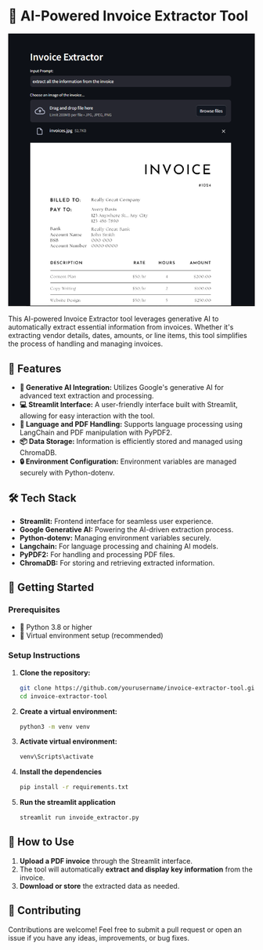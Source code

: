 # 🧾 AI-Powered Invoice Extractor Tool
![AI-Powered Invoice Extractor](https://github.com/adityashakya836/AI-Powered-Invoice-Extractor-Tool/blob/main/invoice1.png)

This AI-powered Invoice Extractor tool leverages generative AI to automatically extract essential information from invoices. Whether it's extracting vendor details, dates, amounts, or line items, this tool simplifies the process of handling and managing invoices.

## 🚀 Features

- **🧠 Generative AI Integration:** Utilizes Google's generative AI for advanced text extraction and processing.
- **💻 Streamlit Interface:** A user-friendly interface built with Streamlit, allowing for easy interaction with the tool.
- **📄 Language and PDF Handling:** Supports language processing using LangChain and PDF manipulation with PyPDF2.
- **📦 Data Storage:** Information is efficiently stored and managed using ChromaDB.
- **🔒 Environment Configuration:** Environment variables are managed securely with Python-dotenv.

## 🛠️ Tech Stack

- **Streamlit:** Frontend interface for seamless user experience.
- **Google Generative AI:** Powering the AI-driven extraction process.
- **Python-dotenv:** Managing environment variables securely.
- **Langchain:** For language processing and chaining AI models.
- **PyPDF2:** For handling and processing PDF files.
- **ChromaDB:** For storing and retrieving extracted information.

## 🏁 Getting Started

### Prerequisites

- 🐍 Python 3.8 or higher
- 🛑 Virtual environment setup (recommended)

### Setup Instructions

1. **Clone the repository:**
   ```bash
   git clone https://github.com/yourusername/invoice-extractor-tool.git
   cd invoice-extractor-tool

2. **Create a virtual environment:**
   ```bash
   python3 -m venv venv

3. **Activate virtual environment:**
   ```bash
   venv\Scripts\activate
4. **Install the dependencies**
   ```bash
   pip install -r requirements.txt
5. **Run the streamlit application**
   ```bash
   streamlit run invoide_extractor.py

## 🔧 How to Use

1. **Upload a PDF invoice** through the Streamlit interface.
2. The tool will automatically **extract and display key information** from the invoice.
3. **Download or store** the extracted data as needed.

## 🤝 Contributing

Contributions are welcome! Feel free to submit a pull request or open an issue if you have any ideas, improvements, or bug fixes.
